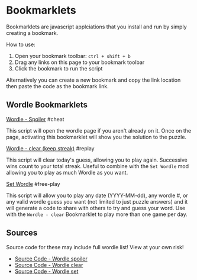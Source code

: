 # Bookmarklets

Bookmarklets are javascript applciations that you install and run by simply creating a bookmark.

How to use:

1. Open your bookmark toolbar: `ctrl + shift + b`
2. Drag any links on this page to your bookmark toolbar
3. Click the bookmark to run the script

Alternatively you can create a new bookmark and copy the link location then paste the code as the bookmark link.

## Wordle Bookmarklets

<a href="javascript:(function(){let url = 'https://www.nytimes.com/games/wordle/index.html';let gameState = JSON.parse(localStorage['nyt-wordle-state']);if(window.location.href === url) {alert(gameState.solution);} else {window.location.href = url;}}())">Wordle - Spoiler</a> #cheat

This script will open the wordle page if you aren't already on it. Once on the page, activating this bookmarklet will show you the solution to the puzzle.

<a href="javascript:(function(){let gameState = JSON.parse(localStorage['nyt-wordle-state']);gameState.lastPlayedTs -= 24 *60*60*1000;gameState.lastCompletedTs -= 24 *60*60*1000;localStorage['nyt-wordle-state'] = JSON.stringify(gameState);window.location.reload();}())">Wordle - clear (keep streak)</a> #replay

This script will clear today's guess, allowing you to play again. Successive wins count to your total streak. Useful to combine with the `Set Wordle` mod allowing you to play as much Wordle as you want.

<a href="javascript:(async function() {let game = document.querySelector('game-app');let updateTo = prompt(`Wordle # or 5 letter word (or word code)`, game.dayOffset);if(updateTo === '' || updateTo === null) return;console.log(updateTo);let startDate = new Date('2021-06-20');let number = Math.floor(updateTo);let wordleScript = document.querySelector('script[src*=main]');let list = await fetch(wordleScript.src).then(async (d) =>{let text = await d.text();let firstWord = text.search('cigar')-2;let interestingChunk = text.slice(firstWord);let endOfList = interestingChunk.search(']')+1;let wordListString = interestingChunk.slice(0, endOfList);return eval(wordListString);});if(number >= 0) {let offset = number % list.length;game.solution = list[offset];game.dayOffset = number;} else if(updateTo.length === 5) {game.solution = updateTo.toLowerCase();let listIndex = list.indexOf(game.solution);let code = game.dayOffset = btoa(game.solution);if(listIndex >= 0) {game.dayOffset = listIndex;let offsetTime = game.dayOffset*24*60*60*1000;let puzzleDate = new Date(startDate.getTime() + offsetTime);alert(`Wordle #${game.dayOffset} (${puzzleDate.toDateString()}) Code: ${code}`);} else {game.dayOffset = code;alert(`Code: ${game.dayOffset}`);}} else {try {let solution = atob(updateTo).toLowerCase();if(solution.length !== 5) {throw new Exception(`Invalid word! ${solution}`);}game.solution = solution;let listIndex = list.indexOf(game.solution);game.dayOffset = listIndex >= 0 ? listIndex : updateTo;} catch {try {let dayMils = 864e5;let offset = Math.round((new Date(updateTo) - startDate) / dayMils);game.solution = list[offset % list.length];game.dayOffset = offset;} catch {alert('Invalid choice! Must enter a number, 5 letter word, date, or recognized code');}}}}());">Set Wordle</a> #free-play

This script will allow you to play any date (YYYY-MM-dd), any wordle #, or any valid wordle guess you want (not limited to just puzzle answers) and it will generate a code to share with others to try and guess your word. Use with the `Wordle - clear` Bookmarklet to play more than one game per day.

## Sources

Source code for these may include full wordle list! View at your own risk!

* [Source Code - Wordle spoiler](https://github.com/jackandjohn/youtube/blob/main/scripts/wordle/spoiler.bookmarklet.js)
* [Source Code - Wordle clear](https://github.com/jackandjohn/youtube/blob/main/scripts/wordle/clear.bookmarklet.js)
* [Source Code - Wordle set](https://github.com/jackandjohn/youtube/blob/main/scripts/wordle/set.bookmarklet.js) 
